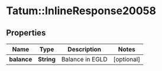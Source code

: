 # Tatum::InlineResponse20058

## Properties
Name | Type | Description | Notes
------------ | ------------- | ------------- | -------------
**balance** | **String** | Balance in EGLD | [optional] 

